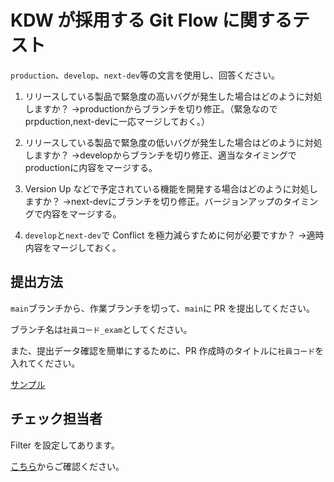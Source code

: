 # KDW が採用する Git Flow に関するテスト

`production`、`develop`、`next-dev`等の文言を使用し、回答ください。

1. リリースしている製品で緊急度の高いバグが発生した場合はどのように対処しますか？
→productionからブランチを切り修正。（緊急なのでprpduction,next-devに一応マージしておく。）

1. リリースしている製品で緊急度の低いバグが発生した場合はどのように対処しますか？
→developからブランチを切り修正、適当なタイミングでproductionに内容をマージする。

1. Version Up などで予定されている機能を開発する場合はどのように対処しますか？
→next-devにブランチを切り修正。バージョンアップのタイミングで内容をマージする。

1. `develop`と`next-dev`で Conflict を極力減らすために何が必要ですか？
→適時内容をマージしておく。

## 提出方法

`main`ブランチから、作業ブランチを切って、`main`に PR を提出してください。

ブランチ名は`社員コード_exam`としてください。

また、提出データ確認を簡単にするために、PR 作成時のタイトルに`社員コード`を入れてください。

[サンプル](https://github.com/KDW-DevDiv/git-starter-practice/pull/43)

## チェック担当者

Filter を設定してあります。

[こちら](https://github.com/KDW-DevDiv/git-starter-practice/pulls?q=is%3Apr+is%3Aopen+base%3Amain)からご確認ください。
